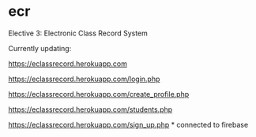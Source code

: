 # ecr
Elective 3: Electronic Class Record System

Currently updating:

https://eclassrecord.herokuapp.com

https://eclassrecord.herokuapp.com/login.php

https://eclassrecord.herokuapp.com/create_profile.php

https://eclassrecord.herokuapp.com/students.php

https://eclassrecord.herokuapp.com/sign_up.php * connected to firebase